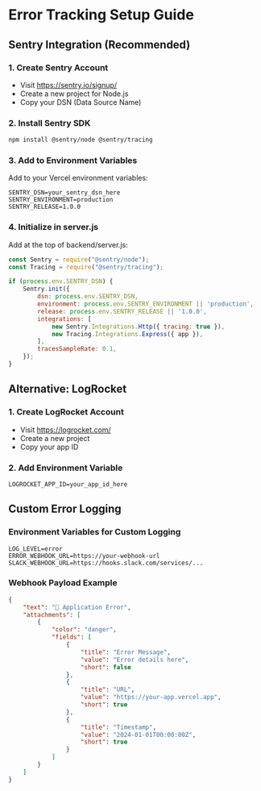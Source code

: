 # Error Tracking Setup Guide

## Sentry Integration (Recommended)

### 1. Create Sentry Account
- Visit https://sentry.io/signup/
- Create a new project for Node.js
- Copy your DSN (Data Source Name)

### 2. Install Sentry SDK
```bash
npm install @sentry/node @sentry/tracing
```

### 3. Add to Environment Variables
Add to your Vercel environment variables:
```
SENTRY_DSN=your_sentry_dsn_here
SENTRY_ENVIRONMENT=production
SENTRY_RELEASE=1.0.0
```

### 4. Initialize in server.js
Add at the top of backend/server.js:
```javascript
const Sentry = require("@sentry/node");
const Tracing = require("@sentry/tracing");

if (process.env.SENTRY_DSN) {
    Sentry.init({
        dsn: process.env.SENTRY_DSN,
        environment: process.env.SENTRY_ENVIRONMENT || 'production',
        release: process.env.SENTRY_RELEASE || '1.0.0',
        integrations: [
            new Sentry.Integrations.Http({ tracing: true }),
            new Tracing.Integrations.Express({ app }),
        ],
        tracesSampleRate: 0.1,
    });
}
```

## Alternative: LogRocket

### 1. Create LogRocket Account
- Visit https://logrocket.com/
- Create a new project
- Copy your app ID

### 2. Add Environment Variable
```
LOGROCKET_APP_ID=your_app_id_here
```

## Custom Error Logging

### Environment Variables for Custom Logging
```
LOG_LEVEL=error
ERROR_WEBHOOK_URL=https://your-webhook-url
SLACK_WEBHOOK_URL=https://hooks.slack.com/services/...
```

### Webhook Payload Example
```json
{
    "text": "🚨 Application Error",
    "attachments": [
        {
            "color": "danger",
            "fields": [
                {
                    "title": "Error Message",
                    "value": "Error details here",
                    "short": false
                },
                {
                    "title": "URL",
                    "value": "https://your-app.vercel.app",
                    "short": true
                },
                {
                    "title": "Timestamp",
                    "value": "2024-01-01T00:00:00Z",
                    "short": true
                }
            ]
        }
    ]
}
```
